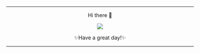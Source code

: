 <div align="center">
  <HR>
  <p>Hi there 👋</p>
  <img src="https://giffiles.alphacoders.com/133/13344.gif" />
  <p>✨Have a great day!✨</p>
  <HR>
</div>

